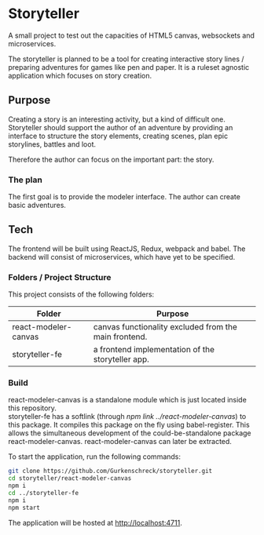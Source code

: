 # Storyteller

A small project to test out the capacities of HTML5 canvas, websockets and microservices.

The storyteller is planned to be a tool for creating interactive story lines / preparing
adventures for games like pen and paper. It is a ruleset agnostic application which focuses
on story creation.

## Purpose

Creating a story is an interesting activity, but a kind of difficult one. Storyteller should
support the author of an adventure by providing an interface to structure the story elements,
creating scenes, plan epic storylines, battles and loot.

Therefore the author can focus on the important part: the story.

### The plan

The first goal is to provide the modeler interface. The author can create basic adventures.

## Tech

The frontend will be built using ReactJS, Redux, webpack and babel. The backend will consist of
microservices, which have yet to be specified.

### Folders / Project Structure

This project consists of the following folders:

Folder | Purpose
--- | ---
react-modeler-canvas | canvas functionality excluded from the main frontend.
storyteller-fe | a frontend implementation of the storyteller app.

### Build

react-modeler-canvas is a standalone module which is just located inside this repository.  
storyteller-fe has a softlink (through *npm link ../react-modeler-canvas*) to this package. It compiles this package on the fly using babel-register. This allows the simultaneous development of the could-be-standalone package react-modeler-canvas. react-modeler-canvas can later be extracted.

To start the application, run the following commands:
```bash
git clone https://github.com/Gurkenschreck/storyteller.git
cd storyteller/react-modeler-canvas
npm i
cd ../storyteller-fe
npm i
npm start
```
The application will be hosted at [http://localhost:4711](http://localhost:4711).